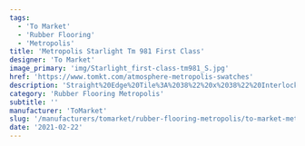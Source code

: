```yaml
---
tags:
  - 'To Market'
  - 'Rubber Flooring'
  - 'Metropolis'
title: 'Metropolis Starlight Tm 981 First Class'
designer: 'To Market'
image_primary: 'img/Starlight_first-class-tm981_S.jpg'
href: 'https://www.tomkt.com/atmosphere-metropolis-swatches'
description: 'Straight%20Edge%20Tile%3A%2038%22%20x%2038%22%20Interlocking%20Tile%3A%2037%22%20x%2037%22'
category: 'Rubber Flooring Metropolis'
subtitle: ''
manufacturer: 'ToMarket'
slug: '/manufacturers/tomarket/rubber-flooring-metropolis/to-market-metropolis-starlight-tm-981-first-class'
date: '2021-02-22'
---
```

